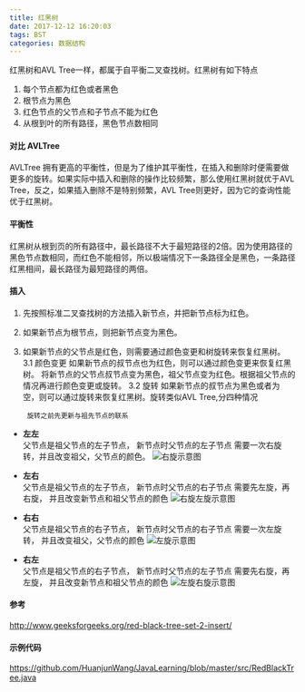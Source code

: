 ```yaml
---
title: 红黑树
date: 2017-12-12 16:20:03
tags: BST
categories: 数据结构
---
```

红黑树和AVL Tree一样，都属于自平衡二叉查找树。红黑树有如下特点
1. 每个节点都为红色或者黑色
2. 根节点为黑色
3. 红色节点的父节点和子节点不能为红色
4. 从根到叶的所有路径，黑色节点数相同

<!-- more -->

#### 对比 AVLTree

AVLTree 拥有更高的平衡性，但是为了维护其平衡性，在插入和删除时便需要做更多的旋转。如果实际中插入和删除的操作比较频繁，那么使用红黑树就优于AVL Tree，反之，如果插入删除不是特别频繁，AVL Tree则更好，因为它的查询性能优于红黑树。


#### 平衡性

红黑树从根到页的所有路径中，最长路径不大于最短路径的2倍。因为使用路径的黑色节点数相同，而红色不能相邻，所以极端情况下一条路径全是黑色，一条路径红黑相间，最长路径为最短路径的两倍。

#### 插入

1. 先按照标准二叉查找树的方法插入新节点，并把新节点标为红色。
2. 如果新节点为根节点，则把新节点变为黑色。
3. 如果新节点的父节点是红色，则需要通过颜色变更和树旋转来恢复红黑树。
3.1 颜色变更
如果新节点的叔节点也为红色，则可以通过颜色变更来恢复红黑树。
将新节点的父节点叔节点变为黑色，祖父节点变为红色。根据祖父节点的情况再进行颜色变更或旋转。
3.2 旋转
如果新节点的叔节点为黑色或者为空，则可以通过旋转来恢复红黑树。旋转类似AVL Tree,分四种情况

		旋转之前先更新与祖先节点的联系

+ **左左**  
父节点是祖父节点的左子节点， 新节点时父节点的左子节点
需要一次右旋转，并且改变祖父，父节点的颜色。
![右旋示意图](http://www.geeksforgeeks.org/wp-content/uploads/redBlackCase3a1.png)

+ **左右**  
父节点是祖父节点的左子节点， 新节点时父节点的右子节点
需要先左旋，再右旋， 并且改变新节点和祖父节点的颜色
![右旋左旋示意图](http://www.geeksforgeeks.org/wp-content/uploads/redBlackCase3b.png)

+ **右右**  
父节点是祖父节点的右子节点， 新节点时父节点的右子节点
需要一次左旋转， 并且改变祖父，父节点的颜色
![左旋示意图](http://www.geeksforgeeks.org/wp-content/uploads/redBlackCase3c.png)

+ **右左**  
父节点是祖父节点的右子节点， 新节点时父节点的左子节点
需要先右旋，再左旋， 并且改变新节点和祖父节点的颜色
![左旋右旋示意图](http://www.geeksforgeeks.org/wp-content/uploads/redBlackCase3d.png)


#### 参考
http://www.geeksforgeeks.org/red-black-tree-set-2-insert/
#### 示例代码
https://github.com/HuanjunWang/JavaLearning/blob/master/src/RedBlackTree.java
